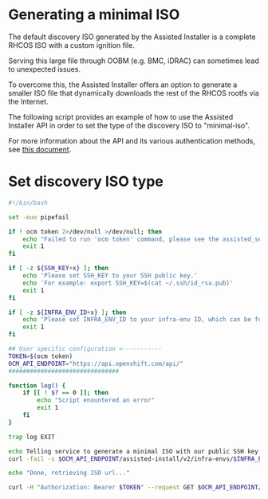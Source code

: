 # Generating a minimal ISO

The default discovery ISO generated by the Assisted Installer is a complete RHCOS ISO with a custom ignition file.

Serving this large file through OOBM (e.g. BMC, iDRAC) can sometimes lead to unexpected issues.

To overcome this, the Assisted Installer offers an option to generate a smaller ISO file that dynamically downloads the rest of the RHCOS rootfs via the Internet.

The following script provides an example of how to use the Assisted Installer API in order to set the type of the discovery ISO to "minimal-iso".

For more information about the API and its various authentication methods, see [this document](cloud.md).

# Set discovery ISO type

```sh
#!/bin/bash

set -euo pipefail

if ! ocm token 2>/dev/null >/dev/null; then
    echo "Failed to run 'ocm token' command, please see the assisted_service/docs/cloud.md doc for authentication information"
    exit 1
fi

if [ -z ${SSH_KEY+x} ]; then
	echo 'Please set SSH_KEY to your SSH public key.'
	echo 'For example: export SSH_KEY=$(cat ~/.ssh/id_rsa.pub)'
	exit 1
fi

if [ -z ${INFRA_ENV_ID+x} ]; then
	echo 'Please set INFRA_ENV_ID to your infra-env ID, which can be found in the Assisted Installer URL'
	exit 1
fi

## User specific configuration <-----------
TOKEN=$(ocm token)
OCM_API_ENDPOINT="https://api.openshift.com/api/"
###############################

function log() {
    if [[ ! $? == 0 ]]; then
        echo "Script enountered an error"
        exit 1
    fi
}

trap log EXIT

echo Telling service to generate a minimal ISO with our public SSH key file
curl -fail -s $OCM_API_ENDPOINT/assisted-install/v2/infra-envs/$INFRA_ENV_ID -H "Authorization: Bearer $TOKEN" --request POST --header "Content-Type: application/json" --data @<(echo '{"image_type": "minimal-iso", "ssh_authorized_key": ""}' | jq --rawfile pubkey <(echo -n $SSH_KEY) '.ssh_authorized_key = $pubkey')

echo "Done, retrieving ISO url..."

curl -H "Authorization: Bearer $TOKEN" --request GET $OCM_API_ENDPOINT/assisted-install/api/assisted-install/v2/infra-envs/$INFRA_ENV_ID/downloads/image-url | jq ".url"
```
